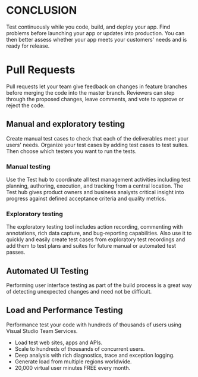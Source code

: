 # CONCLUSION

Test continuously while you code, build, and deploy your app. Find problems before launching your app or updates into production. You can then better assess whether your app meets your customers' needs and is ready for release.

# Pull Requests

Pull requests let your team give feedback on changes in feature branches before merging the code into the master branch. 
Reviewers can step through the proposed changes, leave comments, and vote to approve or reject the code.

## Manual and exploratory testing

Create manual test cases to check that each of the deliverables meet your users' needs. Organize your test cases by adding test cases to test suites. Then choose which testers you want to run the tests.

### Manual testing

Use the Test hub to coordinate all test management activities including test planning, authoring, execution, and tracking from a central location. The Test hub gives product owners and business analysts critical insight into progress against defined acceptance criteria and quality metrics.

### Exploratory testing

The exploratory testing tool includes action recording, commenting with annotations, rich data capture, and bug-reporting capabilities. Also use it to quickly and easily create test cases from exploratory test recordings and add them to test plans and suites for future manual or automated test passes.

## Automated UI Testing

Performing user interface testing as part of the build process is a great way of detecting unexpected changes and need not be difficult. 

## Load and Performance Testing

Performance test your code with hundreds of thousands of users using Visual Studio Team Services.

- Load test web sites, apps and APIs.
- Scale to hundreds of thousands of concurrent users.
- Deep analysis with rich diagnostics, trace and exception logging.
- Generate load from multiple regions worldwide.
- 20,000 virtual user minutes FREE every month.

